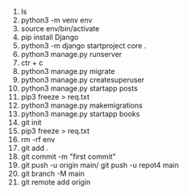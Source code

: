 1. ls
2. python3 -m venv env
3. source env/bin/activate
4. pip install Django
5. python3 -m django startproject core .
6. python3 manage.py runserver
7. ctr + c
8. python3 manage.py migrate
9. python3 manage.py createsuperuser
10. python3 manage.py startapp posts
11. pip3 freeze > req.txt
12. python3 manage.py makemigrations
13. python3  manage.py startapp books
14. git init
15. pip3 freeze > req.txt
16. rm -rf env
17. git add .
18. git commit -m "first commit"
19. git push -u origin main/ git push -u repot4 main
20. git branch -M main
21. git remote add origin